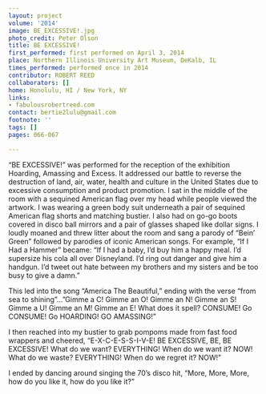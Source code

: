 ```yaml
---
layout: project
volume: '2014'
image: BE_EXCESSIVE!.jpg
photo_credit: Peter Olson
title: BE EXCESSIVE!
first_performed: first performed on April 3, 2014
place: Northern Illinois University Art Museum, DeKalb, IL
times_performed: performed once in 2014
contributor: ROBERT REED
collaborators: []
home: Honolulu, HI / New York, NY
links:
- fabulousrobertreed.com
contact: bertie2lulu@gmail.com
footnote: ''
tags: []
pages: 066-067

---
```


“BE EXCESSIVE!” was performed for the reception of the exhibition Hoarding, Amassing and Excess. It addressed our battle to reverse the destruction of land, air, water, health and culture in the United States due to excessive consumption and product promotion. I sat in the middle of the room with a sequined American flag over my head while people viewed the artwork. I was wearing a green body suit underneath a pair of sequined American flag shorts and matching bustier. I also had on go-go boots covered in disco ball mirrors and a pair of glasses shaped like dollar signs. I loudly moaned and threw litter about the room and sang a parody of “Bein’ Green” followed by parodies of iconic American songs. For example, “If I Had a Hammer” became: “If I had a baby, I’d buy him a happy meal. I’d supersize his cola all over Disneyland. I’d ring out danger and give him a handgun. I’d tweet out hate between my brothers and my sisters and be too busy to give a damn.”

This led into the song “America The Beautiful,” ending with the verse “from sea to shining”…”Gimme a C! Gimme an O! Gimme an N! Gimme an S! Gimme a U! Gimme an M! Gimme an E! What does it spell? CONSUME! Go CONSUME! Go HOARDING! GO AMASSING!”

I then reached into my bustier to grab pompoms made from fast food wrappers and cheered, “E-X-C-E-S-S-I-V-E! BE EXCESSIVE, BE, BE EXCESSIVE! What do we want? EVERYTHING! When do we want it? NOW! What do we waste? EVERYTHING! When do we regret it? NOW!”

I ended by dancing around singing the 70’s disco hit, “More, More, More, how do you like it, how do you like it?”
